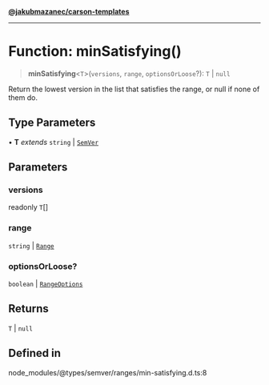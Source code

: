 [**@jakubmazanec/carson-templates**](../../../README.md)

---

# Function: minSatisfying()

> **minSatisfying**\<`T`\>(`versions`, `range`, `optionsOrLoose`?): `T` \| `null`

Return the lowest version in the list that satisfies the range, or null if none of them do.

## Type Parameters

• **T** _extends_ `string` \| [`SemVer`](../classes/SemVer.md)

## Parameters

### versions

readonly `T`[]

### range

`string` | [`Range`](../classes/Range.md)

### optionsOrLoose?

`boolean` | [`RangeOptions`](../interfaces/RangeOptions.md)

## Returns

`T` \| `null`

## Defined in

node_modules/@types/semver/ranges/min-satisfying.d.ts:8
